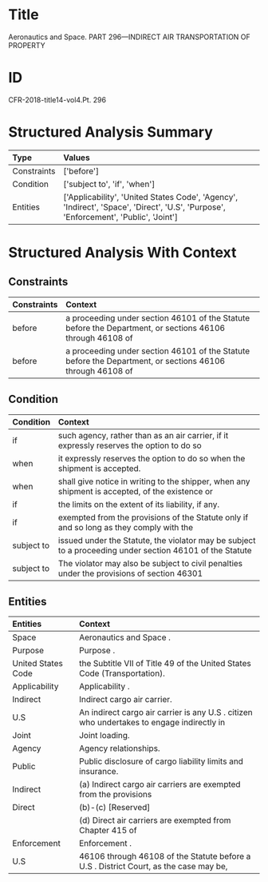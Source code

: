 # Title

 Aeronautics and Space. PART 296—INDIRECT AIR TRANSPORTATION OF PROPERTY


# ID

 CFR-2018-title14-vol4.Pt. 296


# Structured Analysis Summary

| Type        | Values                                                                                                                               |
|:------------|:-------------------------------------------------------------------------------------------------------------------------------------|
| Constraints | ['before']                                                                                                                           |
| Condition   | ['subject to', 'if', 'when']                                                                                                         |
| Entities    | ['Applicability', 'United States Code', 'Agency', 'Indirect', 'Space', 'Direct', 'U.S', 'Purpose', 'Enforcement', 'Public', 'Joint'] |


# Structured Analysis With Context

 


## Constraints

| Constraints   | Context                                                                                                   |
|:--------------|:----------------------------------------------------------------------------------------------------------|
| before        | a proceeding under section 46101 of the Statute before the Department, or sections 46106 through 46108 of |
| before        | a proceeding under section 46101 of the Statute before the Department, or sections 46106 through 46108 of |


## Condition

| Condition   | Context                                                                                                  |
|:------------|:---------------------------------------------------------------------------------------------------------|
| if          | such agency, rather than as an air carrier, if it expressly reserves the option to do so                 |
| when        | it expressly reserves the option to do so when  the shipment is accepted.                                |
| when        | shall give notice in writing to the shipper, when any shipment is accepted, of the existence or          |
| if          | the limits on the extent of its liability, if  any.                                                      |
| if          | exempted from the provisions of the Statute only if and so long as they comply with the                  |
| subject to  | issued under the Statute, the violator may be subject to a proceeding under section 46101 of the Statute |
| subject to  | The violator may also be  subject to civil penalties under the provisions of section 46301               |


## Entities

| Entities           | Context                                                                                    |
|:-------------------|:-------------------------------------------------------------------------------------------|
| Space              | Aeronautics and  Space .                                                                   |
| Purpose            | Purpose .                                                                                  |
| United States Code | the Subtitle VII of Title 49 of the United States Code  (Transportation).                  |
| Applicability      | Applicability .                                                                            |
| Indirect           | Indirect  cargo air carrier.                                                               |
| U.S                | An indirect cargo air carrier is any  U.S . citizen who undertakes to engage indirectly in |
| Joint              | Joint  loading.                                                                            |
| Agency             | Agency  relationships.                                                                     |
| Public             | Public  disclosure of cargo liability limits and insurance.                                |
| Indirect           | (a)  Indirect cargo air carriers are exempted from the provisions                          |
| Direct             | (b)-(c) [Reserved]                                                                         |
|                    |               (d)  Direct air carriers are exempted from Chapter 415 of                    |
| Enforcement        | Enforcement .                                                                              |
| U.S                | 46106 through 46108 of the Statute before a U.S . District Court, as the case may be,      |


